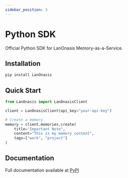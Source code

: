 ```yaml
---
sidebar_position: 3
---
```


# Python SDK

Official Python SDK for LanOnasis Memory-as-a-Service.

## Installation

```bash
pip install LanOnasis
```

## Quick Start

```python
from LanOnasis import LanOnasisClient

client = LanOnasisClient(api_key="your-api-key")

# Create a memory
memory = client.memories.create(
    title="Important Note",
    content="This is my memory content",
    tags=["work", "project"]
)
```

## Documentation

Full documentation available at [PyPI](https://pypi.org/project/LanOnasis/)
